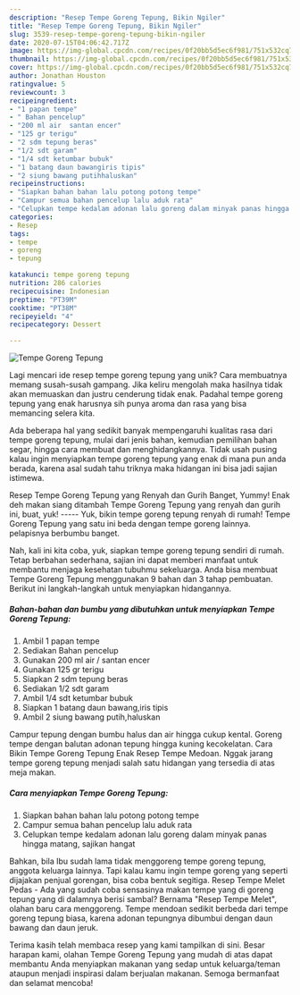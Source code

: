 ```yaml
---
description: "Resep Tempe Goreng Tepung, Bikin Ngiler"
title: "Resep Tempe Goreng Tepung, Bikin Ngiler"
slug: 3539-resep-tempe-goreng-tepung-bikin-ngiler
date: 2020-07-15T04:06:42.717Z
image: https://img-global.cpcdn.com/recipes/0f20bb5d5ec6f981/751x532cq70/tempe-goreng-tepung-foto-resep-utama.jpg
thumbnail: https://img-global.cpcdn.com/recipes/0f20bb5d5ec6f981/751x532cq70/tempe-goreng-tepung-foto-resep-utama.jpg
cover: https://img-global.cpcdn.com/recipes/0f20bb5d5ec6f981/751x532cq70/tempe-goreng-tepung-foto-resep-utama.jpg
author: Jonathan Houston
ratingvalue: 5
reviewcount: 3
recipeingredient:
- "1 papan tempe"
- " Bahan pencelup"
- "200 ml air  santan encer"
- "125 gr terigu"
- "2 sdm tepung beras"
- "1/2 sdt garam"
- "1/4 sdt ketumbar bubuk"
- "1 batang daun bawangiris tipis"
- "2 siung bawang putihhaluskan"
recipeinstructions:
- "Siapkan bahan bahan lalu potong potong tempe"
- "Campur semua bahan pencelup lalu aduk rata"
- "Celupkan tempe kedalam adonan lalu goreng dalam minyak panas hingga matang, sajikan hangat"
categories:
- Resep
tags:
- tempe
- goreng
- tepung

katakunci: tempe goreng tepung 
nutrition: 286 calories
recipecuisine: Indonesian
preptime: "PT39M"
cooktime: "PT38M"
recipeyield: "4"
recipecategory: Dessert

---
```



![Tempe Goreng Tepung](https://img-global.cpcdn.com/recipes/0f20bb5d5ec6f981/751x532cq70/tempe-goreng-tepung-foto-resep-utama.jpg)

Lagi mencari ide resep tempe goreng tepung yang unik? Cara membuatnya memang susah-susah gampang. Jika keliru mengolah maka hasilnya tidak akan memuaskan dan justru cenderung tidak enak. Padahal tempe goreng tepung yang enak harusnya sih punya aroma dan rasa yang bisa memancing selera kita.

Ada beberapa hal yang sedikit banyak mempengaruhi kualitas rasa dari tempe goreng tepung, mulai dari jenis bahan, kemudian pemilihan bahan segar, hingga cara membuat dan menghidangkannya. Tidak usah pusing kalau ingin menyiapkan tempe goreng tepung yang enak di mana pun anda berada, karena asal sudah tahu triknya maka hidangan ini bisa jadi sajian istimewa.

Resep Tempe Goreng Tepung yang Renyah dan Gurih Banget, Yummy! Enak deh makan siang ditambah Tempe Goreng Tepung yang renyah dan gurih ini, buat, yuk! ----- Yuk, bikin tempe goreng tepung renyah di rumah! Tempe Goreng Tepung yang satu ini beda dengan tempe goreng lainnya. pelapisnya berbumbu banget.


Nah, kali ini kita coba, yuk, siapkan tempe goreng tepung sendiri di rumah. Tetap berbahan sederhana, sajian ini dapat memberi manfaat untuk membantu menjaga kesehatan tubuhmu sekeluarga. Anda bisa membuat Tempe Goreng Tepung menggunakan 9 bahan dan 3 tahap pembuatan. Berikut ini langkah-langkah untuk menyiapkan hidangannya.

<!--inarticleads1-->

##### Bahan-bahan dan bumbu yang dibutuhkan untuk menyiapkan Tempe Goreng Tepung:

1. Ambil 1 papan tempe
1. Sediakan  Bahan pencelup
1. Gunakan 200 ml air / santan encer
1. Gunakan 125 gr terigu
1. Siapkan 2 sdm tepung beras
1. Sediakan 1/2 sdt garam
1. Ambil 1/4 sdt ketumbar bubuk
1. Siapkan 1 batang daun bawang,iris tipis
1. Ambil 2 siung bawang putih,haluskan


Campur tepung dengan bumbu halus dan air hingga cukup kental. Goreng tempe dengan balutan adonan tepung hingga kuning kecokelatan. Cara Bikin Tempe Goreng Tepung Enak Resep Tempe Medoan. Nggak jarang tempe goreng tepung menjadi salah satu hidangan yang tersedia di atas meja makan. 

<!--inarticleads2-->

##### Cara menyiapkan Tempe Goreng Tepung:

1. Siapkan bahan bahan lalu potong potong tempe
1. Campur semua bahan pencelup lalu aduk rata
1. Celupkan tempe kedalam adonan lalu goreng dalam minyak panas hingga matang, sajikan hangat


Bahkan, bila Ibu sudah lama tidak menggoreng tempe goreng tepung, anggota keluarga lainnya. Tapi kalau kamu ingin tempe goreng yang seperti dijajakan penjual gorengan, bisa coba bentuk segitiga. Resep Tempe Melet Pedas - Ada yang sudah coba sensasinya makan tempe yang di goreng tepung yang di dalamnya berisi sambal? Bernama &#34;Resep Tempe Melet&#34;, olahan baru cara menggoreng. Tempe mendoan sedikit berbeda dari tempe goreng tepung biasa, karena adonan tepungnya dibumbui dengan daun bawang dan daun jeruk. 

Terima kasih telah membaca resep yang kami tampilkan di sini. Besar harapan kami, olahan Tempe Goreng Tepung yang mudah di atas dapat membantu Anda menyiapkan makanan yang sedap untuk keluarga/teman ataupun menjadi inspirasi dalam berjualan makanan. Semoga bermanfaat dan selamat mencoba!
